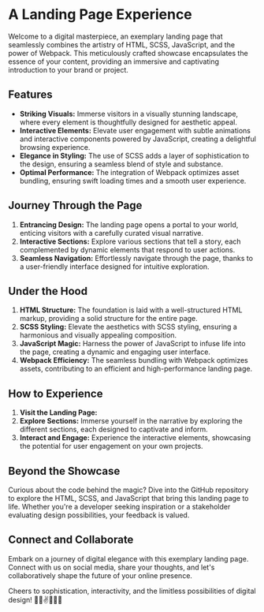 # A Landing Page Experience

Welcome to a digital masterpiece, an exemplary landing page that seamlessly combines the artistry of HTML, SCSS, JavaScript, and the power of Webpack. This meticulously crafted showcase encapsulates the essence of your content, providing an immersive and captivating introduction to your brand or project.

## Features

- **Striking Visuals:** Immerse visitors in a visually stunning landscape, where every element is thoughtfully designed for aesthetic appeal.
- **Interactive Elements:** Elevate user engagement with subtle animations and interactive components powered by JavaScript, creating a delightful browsing experience.
- **Elegance in Styling:** The use of SCSS adds a layer of sophistication to the design, ensuring a seamless blend of style and substance.
- **Optimal Performance:** The integration of Webpack optimizes asset bundling, ensuring swift loading times and a smooth user experience.

## Journey Through the Page

1. **Entrancing Design:** The landing page opens a portal to your world, enticing visitors with a carefully curated visual narrative.
2. **Interactive Sections:** Explore various sections that tell a story, each complemented by dynamic elements that respond to user actions.
3. **Seamless Navigation:** Effortlessly navigate through the page, thanks to a user-friendly interface designed for intuitive exploration.

## Under the Hood

1. **HTML Structure:** The foundation is laid with a well-structured HTML markup, providing a solid structure for the entire page.
2. **SCSS Styling:** Elevate the aesthetics with SCSS styling, ensuring a harmonious and visually appealing composition.
3. **JavaScript Magic:** Harness the power of JavaScript to infuse life into the page, creating a dynamic and engaging user interface.
4. **Webpack Efficiency:** The seamless bundling with Webpack optimizes assets, contributing to an efficient and high-performance landing page.

## How to Experience

1. **Visit the Landing Page:**
2. **Explore Sections:** Immerse yourself in the narrative by exploring the different sections, each designed to captivate and inform.
3. **Interact and Engage:** Experience the interactive elements, showcasing the potential for user engagement on your own projects.

## Beyond the Showcase

Curious about the code behind the magic? Dive into the GitHub repository to explore the HTML, SCSS, and JavaScript that bring this landing page to life. Whether you're a developer seeking inspiration or a stakeholder evaluating design possibilities, your feedback is valued.

## Connect and Collaborate

Embark on a journey of digital elegance with this exemplary landing page. Connect with us on social media, share your thoughts, and let's collaboratively shape the future of your online presence.

Cheers to sophistication, interactivity, and the limitless possibilities of digital design! 🍻✨✌👩🏼‍💻
